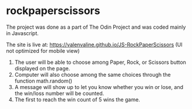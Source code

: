 # rockpaperscissors


The project was done as a part of The Odin Project and was coded mainly in Javascript.

The site is live at: https://valenvaline.github.io/JS-RockPaperScissors (UI not optimized for mobile view)
1. The user will be able to choose among Paper, Rock, or Scissors button displayed on the page.
2. Computer will also choose among the same choices through the function math.random()
3. A message will show up to let you know whether you win or lose, and the win/loss number will be counted.
4. The first to reach the win count of 5 wins the game.
